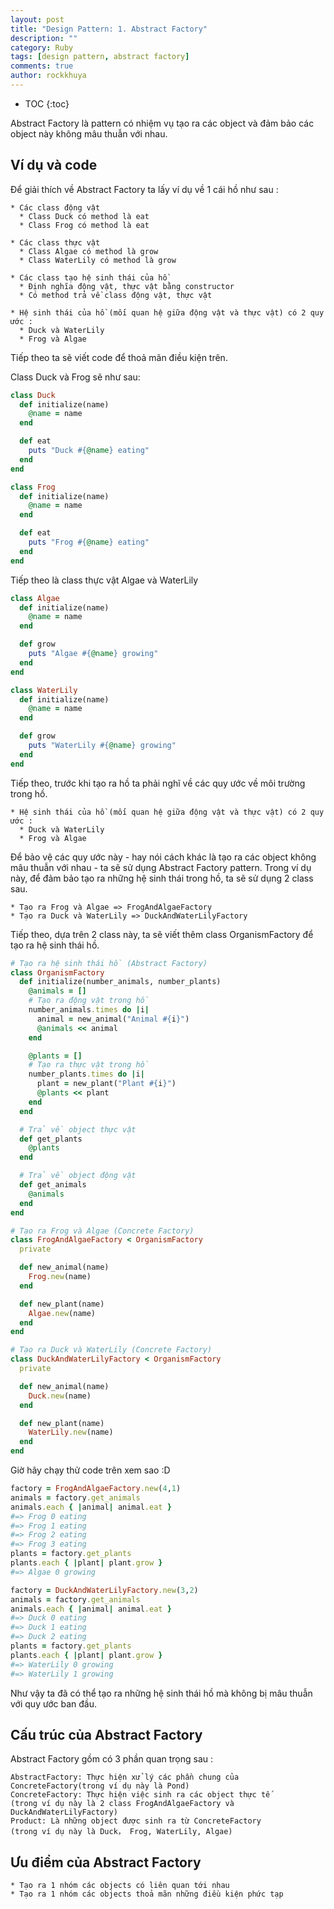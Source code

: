 ```yaml
---
layout: post
title: "Design Pattern: 1. Abstract Factory"
description: ""
category: Ruby
tags: [design pattern, abstract factory]
comments: true
author: rockkhuya
---
```

* TOC
{:toc}

Abstract Factory là pattern có nhiệm vụ tạo ra các object và đảm bảo các object này không mâu thuẫn với nhau.

## Ví dụ và code

Để giải thích về Abstract Factory ta lấy ví dụ về 1 cái hồ như sau :

```
* Các class động vật
  * Class Duck có method là eat
  * Class Frog có method là eat

* Các class thực vật
  * Class Algae có method là grow
  * Class WaterLily có method là grow

* Các class tạo hệ sinh thái của hồ
  * Định nghĩa động vật, thực vật bằng constructor
  * Có method trả về class động vật, thực vật

* Hệ sinh thái của hồ (mối quan hệ giữa động vật và thực vật) có 2 quy ước :
  * Duck và WaterLily
  * Frog và Algae
```

Tiếp theo ta sẽ viết code để thoả mãn điều kiện trên.

<!-- more -->

Class Duck và Frog sẽ như sau:

```ruby
class Duck
  def initialize(name)
    @name = name
  end

  def eat
    puts "Duck #{@name} eating"
  end
end

class Frog
  def initialize(name)
    @name = name
  end

  def eat
    puts "Frog #{@name} eating"
  end
end
```

Tiếp theo là class thực vật Algae và WaterLily

```ruby
class Algae
  def initialize(name)
    @name = name
  end

  def grow
    puts "Algae #{@name} growing"
  end
end

class WaterLily
  def initialize(name)
    @name = name
  end

  def grow
    puts "WaterLily #{@name} growing"
  end
end
```

Tiếp theo, trước khi tạo ra hồ ta phải nghĩ về các quy ước về môi trường trong hồ.

```
* Hệ sinh thái của hồ (mối quan hệ giữa động vật và thực vật) có 2 quy ước :
  * Duck và WaterLily
  * Frog và Algae
```

Để bảo vệ các quy ước này - hay nói cách khác là tạo ra các object không mâu thuẫn với nhau - ta sẽ sử dụng Abstract Factory pattern. Trong ví dụ này, để đảm bảo tạo ra những hệ sinh thái trong hồ, ta sẽ sử dụng 2 class sau.

```
* Tạo ra Frog và Algae => FrogAndAlgaeFactory
* Tạo ra Duck và WaterLily => DuckAndWaterLilyFactory
```

Tiếp theo, dựa trên 2 class này, ta sẽ  viết thêm class OrganismFactory để tạo ra hệ sinh thái hồ.

```ruby
# Tạo ra hệ sinh thái hồ (Abstract Factory)
class OrganismFactory
  def initialize(number_animals, number_plants)
    @animals = []
    # Tạo ra động vật trong hồ
    number_animals.times do |i|
      animal = new_animal("Animal #{i}")
      @animals << animal
    end

    @plants = []
    # Tạo ra thực vật trong hồ
    number_plants.times do |i|
      plant = new_plant("Plant #{i}")
      @plants << plant
    end
  end

  # Trả về object thực vật
  def get_plants
    @plants
  end

  # Trả về object động vật
  def get_animals
    @animals
  end
end

# Tạo ra Frog và Algae (Concrete Factory)
class FrogAndAlgaeFactory < OrganismFactory
  private

  def new_animal(name)
    Frog.new(name)
  end

  def new_plant(name)
    Algae.new(name)
  end
end

# Tạo ra Duck và WaterLily (Concrete Factory)
class DuckAndWaterLilyFactory < OrganismFactory
  private

  def new_animal(name)
    Duck.new(name)
  end

  def new_plant(name)
    WaterLily.new(name)
  end
end
```

Giờ hãy chạy thử code trên xem sao :D

```ruby
factory = FrogAndAlgaeFactory.new(4,1)
animals = factory.get_animals
animals.each { |animal| animal.eat }
#=> Frog 0 eating
#=> Frog 1 eating
#=> Frog 2 eating
#=> Frog 3 eating
plants = factory.get_plants
plants.each { |plant| plant.grow }
#=> Algae 0 growing

factory = DuckAndWaterLilyFactory.new(3,2)
animals = factory.get_animals
animals.each { |animal| animal.eat }
#=> Duck 0 eating
#=> Duck 1 eating
#=> Duck 2 eating
plants = factory.get_plants
plants.each { |plant| plant.grow }
#=> WaterLily 0 growing
#=> WaterLily 1 growing
```

Như vậy ta đã có thể tạo ra những hệ sinh thái hồ mà không bị mâu thuẫn với quy ước ban đầu.

## Cấu trúc của Abstract Factory

Abstract Factory gồm có 3 phần quan trọng sau :

```
AbstractFactory: Thực hiện xử lý các phần chung của ConcreteFactory(trong ví dụ này là Pond)
ConcreteFactory: Thực hiện việc sinh ra các object thực tế
(trong ví dụ này là 2 class FrogAndAlgaeFactory và DuckAndWaterLilyFactory)
Product: Là những object được sinh ra từ ConcreteFactory
(trong ví dụ này là Duck， Frog, WaterLily, Algae)
```

## Ưu điểm của Abstract Factory

```
* Tạo ra 1 nhóm các objects có liên quan tới nhau
* Tạo ra 1 nhóm các objects thoả mãn những điều kiện phức tạp
```
